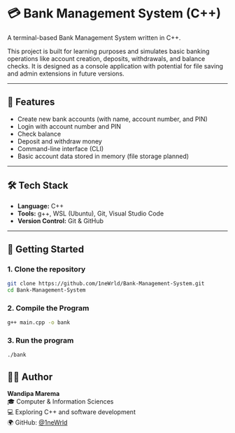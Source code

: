 # 💳 Bank Management System (C++)

A terminal-based Bank Management System written in C++.

This project is built for learning purposes and simulates basic banking operations like account creation, deposits, withdrawals, and balance checks. It is designed as a console application with potential for file saving and admin extensions in future versions.

---

## 📌 Features

- Create new bank accounts (with name, account number, and PIN)
- Login with account number and PIN
- Check balance
- Deposit and withdraw money
- Command-line interface (CLI)
- Basic account data stored in memory (file storage planned)

---

## 🛠️ Tech Stack

- **Language:** C++
- **Tools:** g++, WSL (Ubuntu), Git, Visual Studio Code
- **Version Control:** Git & GitHub

---

## 🚀 Getting Started

### 1. Clone the repository

```bash
git clone https://github.com/1neWrld/Bank-Management-System.git
cd Bank-Management-System
```

### 2. Compile the Program

```bash
g++ main.cpp -o bank
```

### 3. Run the program

```bash
./bank
```


## 🙋‍♂️ Author

**Wandipa Marema**  
🎓 Computer & Information Sciences  
💻 Exploring C++ and software development  
🌍 GitHub: [@1neWrld](https://github.com/1neWrld)
